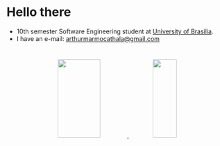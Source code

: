 # Hello there

 - 10th semester Software Engineering student at <a href="http://www.unb.br">University of Brasilia</a>.
 - I have an e-mail: <a href="mailto:arthurmarmocathala@gmail.com">arthurmarmocathala@gmail.com</a>

#

<div align="center">

  <a href="https://github.com/artmarmocathala">
  <img height="180em" width="44%" src="https://github-readme-stats.vercel.app/api?username=artmarmocathala&show_icons=true&theme=dark&include_all_commits=true&count_private=true"/>
  <img height="180em" width=33%" src="https://github-readme-stats.vercel.app/api/top-langs/?username=artmarmocathala&layout=compact&langs_count=7&theme=dark"/>
</div>
